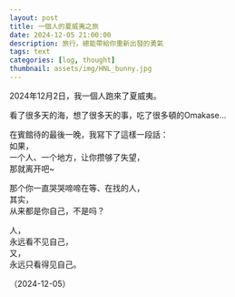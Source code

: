 ```yaml
---
layout: post
title: 一個人的夏威夷之旅
date: 2024-12-05 21:00:00
description: 旅行，總能帶給你重新出發的勇氣
tags: text
categories: [log, thought]
thumbnail: assets/img/HNL_bunny.jpg
---
```


2024年12月2日，我一個人跑來了夏威夷。

看了很多天的海，想了很多天的事，吃了很多頓的Omakase...

在賓館待的最後一晚，我冩下了這樣一段話：<br>
如果，<br>
一个人、一个地方，让你攒够了失望，<br>
那就离开吧~

那个你一直哭哭啼啼在等、在找的人，<br>
其实，<br>
从来都是你自己，不是吗？

人，<br>
永远看不见自己，<br>
又，<br>
永远只看得见自己。

（2024-12-05）


